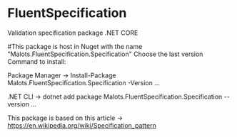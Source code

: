 # FluentSpecification
Validation specification package .NET CORE

#This package is host in Nuget with the name "Malots.FluentSpecification.Specification"
Choose the last version 
Command to install:


Package Manager -> Install-Package Malots.FluentSpecification.Specification -Version ...	

.NET CLI -> dotnet add package Malots.FluentSpecification.Specification --version ...

This package is based on this article -> https://en.wikipedia.org/wiki/Specification_pattern


